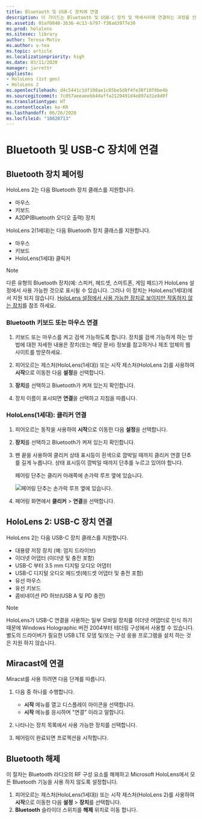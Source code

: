 ```yaml
---
title: Bluetooth 및 USB-C 장치에 연결
description: 이 가이드는 Bluetooth 및 USB-C 장치 및 액세서리에 연결하는 과정을 안내합니다.
ms.assetid: 01af0848-3b36-4c13-b797-f38ad3977e30
ms.prod: hololens
ms.sitesec: library
author: Teresa-Motiv
ms.author: v-tea
ms.topic: article
ms.localizationpriority: high
ms.date: 03/11/2020
manager: jarrettr
appliesto:
- HoloLens (1st gen)
- HoloLens 2
ms.openlocfilehash: d4c5441c1df198ae1c85be5d8f4fe38f10f0be4b
ms.sourcegitcommit: 7c057aeeaeebb4daffa2120491d4e897a31e8d0f
ms.translationtype: HT
ms.contentlocale: ko-KR
ms.lasthandoff: 06/26/2020
ms.locfileid: "10828713"
---
```

# Bluetooth 및 USB-C 장치에 연결

## Bluetooth 장치 페어링

HoloLens 2는 다음 Bluetooth 장치 클래스를 지원합니다.

- 마우스
- 키보드
- A2DP(Bluetooth 오디오 출력) 장치

HoloLens 2(1세대)는 다음 Bluetooth 장치 클래스를 지원합니다.

- 마우스
- 키보드
- HoloLens(1세대) 클릭커

> [!NOTE]
> 다른 유형의 Bluetooth 장치(예: 스피커, 헤드셋, 스마트폰, 게임 패드)가 HoloLens 설정에서 사용 가능한 것으로 표시될 수 있습니다. 그러나 이 장치는 HoloLens(1세대)에서 지원 되지 않습니다. [HoloLens 설정에서 사용 가능한 장치로 보이지만 작동하지 않는 장치](hololens-FAQ.md#hololens-settings-lists-devices-as-available-but-the-devices-dont-work)를 참조 하세요.

### Bluetooth 키보드 또는 마우스 연결

1. 키보드 또는 마우스를 켜고 검색 가능하도록 합니다. 장치를 검색 가능하게 하는 방법에 대한 자세한 내용은 장치(또는 해당 문서) 정보를 참고하거나 제조 업체의 웹 사이트를 방문하세요.

1. 피어오르는 제스처(HoloLens(1세대)) 또는 시작 제스처(HoloLens 2)를 사용하여 **시작**으로 이동한 다음 **설정**을 선택합니다.
1. **장치**를 선택하고 Bluetooth가 켜져 있는지 확인합니다.  
1. 장치 이름이 표시되면 **연결**을 선택하고 지침을 따릅니다.

### HoloLens(1세대): 클리커 연결

1. 피어오르는 동작을 사용하여 **시작**으로 이동한 다음 **설정**을 선택합니다.

1. **장치**를 선택하고 Bluetooth가 켜져 있는지 확인합니다.

1. 펜 끝을 사용하여 클리커 상태 표시등이 흰색으로 깜박일 때까지 클리커 연결 단추를 길게 누릅니다. 상태 표시등이 깜박일 때까지 단추를 누르고 있어야 합니다.  

   페어링 단추는 클리커 아래쪽에 손가락 루프 옆에 있습니다.
   
   ![페어링 단추는 손가락 루프 옆에 있습니다.](images/use-hololens-clicker-1.png)
   
1. 페어링 화면에서 **클리커** > **연결**을 선택합니다.

## HoloLens 2: USB-C 장치 연결

HoloLens 2는 다음 USB-C 장치 클래스를 지원합니다.

- 대용량 저장 장치 (예: 엄지 드라이브)
- 이더넷 어댑터 (이더넷 및 충전 포함)
- USB-C 부터 3.5 mm 디지털 오디오 어댑터
- USB-C 디지털 오디오 헤드셋(헤드셋 어댑터 및 충전 포함)
- 유선 마우스
- 유선 키보드
- 콤비네이션 PD 허브(USB A 및 PD 충전)

> [!NOTE]
> HoloLens가 USB-C 연결을 사용하는 일부 모바일 장치를 이더넷 어댑터로 인식 하기 때문에 Windows Holographic 버전 2004부터 테더링 구성에서 사용할 수 있습니다. 별도의 드라이버가 필요한 USB LTE 모뎀 및/또는 구성 응용 프로그램을 설치 하는 것은 지원 하지 않습니다.

## Miracast에 연결

Miracst를 사용 하려면 다음 단계를 따릅니다.

1. 다음 중 하나를 수행합니다.  

   - **시작** 메뉴를 열고 디스플레이 아이콘을 선택합니다.
   - **시작** 메뉴를 응시하며 "연결" 이라고 말합니다.  

1. 나타나는 장치 목록에서 사용 가능한 장치를 선택합니다.
1. 페어링이 완료되면 프로젝션을 시작합니다.

## Bluetooth 해제

이 절차는 Bluetooth 라디오의 RF 구성 요소를 해제하고 Microsoft HoloLens에서 모든 Bluetooth 기능을 사용 하지 않도록 설정합니다.

1. 피어오르는 제스처(HoloLens(1세대)) 또는 시작 제스처(HoloLens 2)를 사용하여 **시작**으로 이동한 다음 **설정** > **장치**를 선택합니다.
1. **Bluetooth** 슬라이더 스위치를 **해제** 위치로 이동 합니다.
